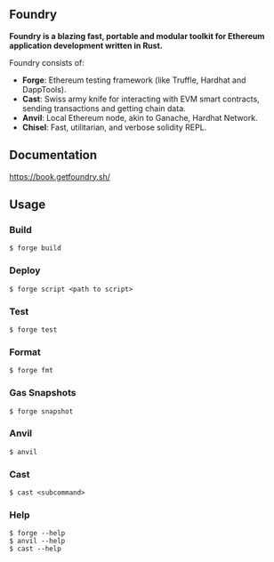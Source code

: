 ## Foundry

**Foundry is a blazing fast, portable and modular toolkit for Ethereum application development written in Rust.**

Foundry consists of:

-   **Forge**: Ethereum testing framework (like Truffle, Hardhat and DappTools).
-   **Cast**: Swiss army knife for interacting with EVM smart contracts, sending transactions and getting chain data.
-   **Anvil**: Local Ethereum node, akin to Ganache, Hardhat Network.
-   **Chisel**: Fast, utilitarian, and verbose solidity REPL.

## Documentation

https://book.getfoundry.sh/

## Usage

### Build

```shell
$ forge build
```

### Deploy
```shell
$ forge script <path to script>
```

### Test

```shell
$ forge test
```

### Format

```shell
$ forge fmt
```

### Gas Snapshots

```shell
$ forge snapshot
```

### Anvil

```shell
$ anvil
```


### Cast

```shell
$ cast <subcommand>
```

### Help

```shell
$ forge --help
$ anvil --help
$ cast --help
```
